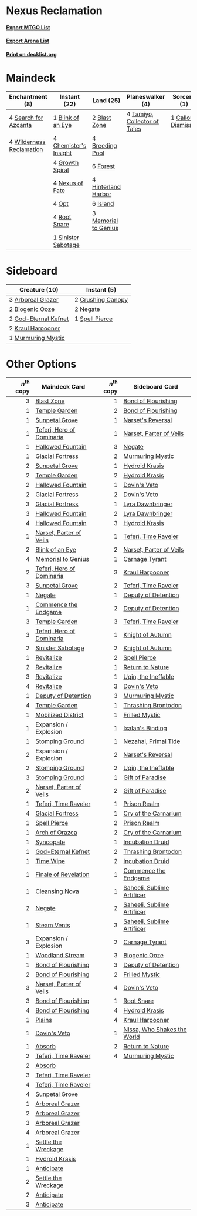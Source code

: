 # Nexus Reclamation

#### [Export MTGO List](../collection/Nexus%20Reclamation/Nexus%20Reclamation.txt)
#### [Export Arena List](../collection/Nexus%20Reclamation/Nexus%20Reclamation_arena.txt)
#### [Print on decklist.org](http://decklist.org/?deckmain=2%09Blast%20Zone%0A1%09Blink%20of%20an%20Eye%0A4%09Breeding%20Pool%0A1%09Callous%20Dismissal%0A4%09Chemister's%20Insight%0A6%09Forest%0A4%09Growth%20Spiral%0A4%09Hinterland%20Harbor%0A6%09Island%0A3%09Memorial%20to%20Genius%0A4%09Nexus%20of%20Fate%0A4%09Opt%0A4%09Root%20Snare%0A4%09Search%20for%20Azcanta%0A1%09Sinister%20Sabotage%0A4%09Tamiyo,%20Collector%20of%20Tales%0A4%09Wilderness%20Reclamation&deckside=3%09Arboreal%20Grazer%0A2%09Biogenic%20Ooze%0A2%09Crushing%20Canopy%0A2%09God-Eternal%20Kefnet%0A2%09Kraul%20Harpooner%0A1%09Murmuring%20Mystic%0A2%09Negate%0A1%09Spell%20Pierce)
# Maindeck

|                                          Enchantment (8)                                          |                                          Instant (22)                                          |                                           Land (25)                                           |                                           Planeswalker (4)                                            |                                         Sorcery (1)                                          |
|---------------------------------------------------------------------------------------------------|------------------------------------------------------------------------------------------------|-----------------------------------------------------------------------------------------------|-------------------------------------------------------------------------------------------------------|----------------------------------------------------------------------------------------------|
|4 [Search for Azcanta](http://gatherer.wizards.com/Pages/Card/Details.aspx?multiverseid=435226)    |1 [Blink of an Eye](http://gatherer.wizards.com/Pages/Card/Details.aspx?multiverseid=442934)    |2 [Blast Zone](http://gatherer.wizards.com/Pages/Card/Details.aspx?multiverseid=461171)        |4 [Tamiyo, Collector of Tales](http://gatherer.wizards.com/Pages/Card/Details.aspx?multiverseid=461147)|1 [Callous Dismissal](http://gatherer.wizards.com/Pages/Card/Details.aspx?multiverseid=460971)|
|4 [Wilderness Reclamation](http://gatherer.wizards.com/Pages/Card/Details.aspx?multiverseid=457293)|4 [Chemister's Insight](http://gatherer.wizards.com/Pages/Card/Details.aspx?multiverseid=452782)|4 [Breeding Pool](http://gatherer.wizards.com/Pages/Card/Details.aspx?multiverseid=97088)      |                                                                                                       |                                                                                              |
|                                                                                                   |4 [Growth Spiral](http://gatherer.wizards.com/Pages/Card/Details.aspx?multiverseid=457322)      |6 [Forest](http://gatherer.wizards.com/Pages/Card/Details.aspx?multiverseid=439860)            |                                                                                                       |                                                                                              |
|                                                                                                   |4 [Nexus of Fate](http://gatherer.wizards.com/Pages/Card/Details.aspx?multiverseid=450253)      |4 [Hinterland Harbor](http://gatherer.wizards.com/Pages/Card/Details.aspx?multiverseid=443128) |                                                                                                       |                                                                                              |
|                                                                                                   |4 [Opt](http://gatherer.wizards.com/Pages/Card/Details.aspx?multiverseid=442948)                |6 [Island](http://gatherer.wizards.com/Pages/Card/Details.aspx?multiverseid=439857)            |                                                                                                       |                                                                                              |
|                                                                                                   |4 [Root Snare](http://gatherer.wizards.com/Pages/Card/Details.aspx?multiverseid=447335)         |3 [Memorial to Genius](http://gatherer.wizards.com/Pages/Card/Details.aspx?multiverseid=443131)|                                                                                                       |                                                                                              |
|                                                                                                   |1 [Sinister Sabotage](http://gatherer.wizards.com/Pages/Card/Details.aspx?multiverseid=452804)  |                                                                                               |                                                                                                       |                                                                                              |


# Sideboard

|                                         Creature (10)                                         |                                        Instant (5)                                         |
|-----------------------------------------------------------------------------------------------|--------------------------------------------------------------------------------------------|
|3 [Arboreal Grazer](http://gatherer.wizards.com/Pages/Card/Details.aspx?multiverseid=461076)   |2 [Crushing Canopy](http://gatherer.wizards.com/Pages/Card/Details.aspx?multiverseid=452876)|
|2 [Biogenic Ooze](http://gatherer.wizards.com/Pages/Card/Details.aspx?multiverseid=457266)     |2 [Negate](http://gatherer.wizards.com/Pages/Card/Details.aspx?multiverseid=423707)         |
|2 [God-Eternal Kefnet](http://gatherer.wizards.com/Pages/Card/Details.aspx?multiverseid=460980)|1 [Spell Pierce](http://gatherer.wizards.com/Pages/Card/Details.aspx?multiverseid=425876)   |
|2 [Kraul Harpooner](http://gatherer.wizards.com/Pages/Card/Details.aspx?multiverseid=452886)   |                                                                                            |
|1 [Murmuring Mystic](http://gatherer.wizards.com/Pages/Card/Details.aspx?multiverseid=452795)  |                                                                                            |


# Other Options

|*n*<sup>th</sup> copy|                                           Maindeck Card                                            |*n*<sup>th</sup> copy|                                            Sideboard Card                                            |
|--------------------:|----------------------------------------------------------------------------------------------------|--------------------:|------------------------------------------------------------------------------------------------------|
|                    3|[Blast Zone](http://gatherer.wizards.com/Pages/Card/Details.aspx?multiverseid=461171)               |                    1|[Bond of Flourishing](http://gatherer.wizards.com/Pages/Card/Details.aspx?multiverseid=461082)        |
|                    1|[Temple Garden](http://gatherer.wizards.com/Pages/Card/Details.aspx?multiverseid=405112)            |                    2|[Bond of Flourishing](http://gatherer.wizards.com/Pages/Card/Details.aspx?multiverseid=461082)        |
|                    1|[Sunpetal Grove](http://gatherer.wizards.com/Pages/Card/Details.aspx?multiverseid=420946)           |                    1|[Narset's Reversal](http://gatherer.wizards.com/Pages/Card/Details.aspx?multiverseid=460989)          |
|                    1|[Teferi, Hero of Dominaria](http://gatherer.wizards.com/Pages/Card/Details.aspx?multiverseid=443095)|                    1|[Narset, Parter of Veils](http://gatherer.wizards.com/Pages/Card/Details.aspx?multiverseid=460988)    |
|                    1|[Hallowed Fountain](http://gatherer.wizards.com/Pages/Card/Details.aspx?multiverseid=97071)         |                    3|[Negate](http://gatherer.wizards.com/Pages/Card/Details.aspx?multiverseid=423707)                     |
|                    1|[Glacial Fortress](http://gatherer.wizards.com/Pages/Card/Details.aspx?multiverseid=190562)         |                    2|[Murmuring Mystic](http://gatherer.wizards.com/Pages/Card/Details.aspx?multiverseid=452795)           |
|                    2|[Sunpetal Grove](http://gatherer.wizards.com/Pages/Card/Details.aspx?multiverseid=420946)           |                    1|[Hydroid Krasis](http://gatherer.wizards.com/Pages/Card/Details.aspx?multiverseid=457327)             |
|                    2|[Temple Garden](http://gatherer.wizards.com/Pages/Card/Details.aspx?multiverseid=405112)            |                    2|[Hydroid Krasis](http://gatherer.wizards.com/Pages/Card/Details.aspx?multiverseid=457327)             |
|                    2|[Hallowed Fountain](http://gatherer.wizards.com/Pages/Card/Details.aspx?multiverseid=97071)         |                    1|[Dovin's Veto](http://gatherer.wizards.com/Pages/Card/Details.aspx?multiverseid=461120)               |
|                    2|[Glacial Fortress](http://gatherer.wizards.com/Pages/Card/Details.aspx?multiverseid=190562)         |                    2|[Dovin's Veto](http://gatherer.wizards.com/Pages/Card/Details.aspx?multiverseid=461120)               |
|                    3|[Glacial Fortress](http://gatherer.wizards.com/Pages/Card/Details.aspx?multiverseid=190562)         |                    1|[Lyra Dawnbringer](http://gatherer.wizards.com/Pages/Card/Details.aspx?multiverseid=442914)           |
|                    3|[Hallowed Fountain](http://gatherer.wizards.com/Pages/Card/Details.aspx?multiverseid=97071)         |                    2|[Lyra Dawnbringer](http://gatherer.wizards.com/Pages/Card/Details.aspx?multiverseid=442914)           |
|                    4|[Hallowed Fountain](http://gatherer.wizards.com/Pages/Card/Details.aspx?multiverseid=97071)         |                    3|[Hydroid Krasis](http://gatherer.wizards.com/Pages/Card/Details.aspx?multiverseid=457327)             |
|                    1|[Narset, Parter of Veils](http://gatherer.wizards.com/Pages/Card/Details.aspx?multiverseid=460988)  |                    1|[Teferi, Time Raveler](http://gatherer.wizards.com/Pages/Card/Details.aspx?multiverseid=461148)       |
|                    2|[Blink of an Eye](http://gatherer.wizards.com/Pages/Card/Details.aspx?multiverseid=442934)          |                    2|[Narset, Parter of Veils](http://gatherer.wizards.com/Pages/Card/Details.aspx?multiverseid=460988)    |
|                    4|[Memorial to Genius](http://gatherer.wizards.com/Pages/Card/Details.aspx?multiverseid=443131)       |                    1|[Carnage Tyrant](http://gatherer.wizards.com/Pages/Card/Details.aspx?multiverseid=435334)             |
|                    2|[Teferi, Hero of Dominaria](http://gatherer.wizards.com/Pages/Card/Details.aspx?multiverseid=443095)|                    3|[Kraul Harpooner](http://gatherer.wizards.com/Pages/Card/Details.aspx?multiverseid=452886)            |
|                    3|[Sunpetal Grove](http://gatherer.wizards.com/Pages/Card/Details.aspx?multiverseid=420946)           |                    2|[Teferi, Time Raveler](http://gatherer.wizards.com/Pages/Card/Details.aspx?multiverseid=461148)       |
|                    1|[Negate](http://gatherer.wizards.com/Pages/Card/Details.aspx?multiverseid=423707)                   |                    1|[Deputy of Detention](http://gatherer.wizards.com/Pages/Card/Details.aspx?multiverseid=457309)        |
|                    1|[Commence the Endgame](http://gatherer.wizards.com/Pages/Card/Details.aspx?multiverseid=460972)     |                    2|[Deputy of Detention](http://gatherer.wizards.com/Pages/Card/Details.aspx?multiverseid=457309)        |
|                    3|[Temple Garden](http://gatherer.wizards.com/Pages/Card/Details.aspx?multiverseid=405112)            |                    3|[Teferi, Time Raveler](http://gatherer.wizards.com/Pages/Card/Details.aspx?multiverseid=461148)       |
|                    3|[Teferi, Hero of Dominaria](http://gatherer.wizards.com/Pages/Card/Details.aspx?multiverseid=443095)|                    1|[Knight of Autumn](http://gatherer.wizards.com/Pages/Card/Details.aspx?multiverseid=452933)           |
|                    2|[Sinister Sabotage](http://gatherer.wizards.com/Pages/Card/Details.aspx?multiverseid=452804)        |                    2|[Knight of Autumn](http://gatherer.wizards.com/Pages/Card/Details.aspx?multiverseid=452933)           |
|                    1|[Revitalize](http://gatherer.wizards.com/Pages/Card/Details.aspx?multiverseid=447171)               |                    2|[Spell Pierce](http://gatherer.wizards.com/Pages/Card/Details.aspx?multiverseid=425876)               |
|                    2|[Revitalize](http://gatherer.wizards.com/Pages/Card/Details.aspx?multiverseid=447171)               |                    1|[Return to Nature](http://gatherer.wizards.com/Pages/Card/Details.aspx?multiverseid=461102)           |
|                    3|[Revitalize](http://gatherer.wizards.com/Pages/Card/Details.aspx?multiverseid=447171)               |                    1|[Ugin, the Ineffable](http://gatherer.wizards.com/Pages/Card/Details.aspx?multiverseid=460929)        |
|                    4|[Revitalize](http://gatherer.wizards.com/Pages/Card/Details.aspx?multiverseid=447171)               |                    3|[Dovin's Veto](http://gatherer.wizards.com/Pages/Card/Details.aspx?multiverseid=461120)               |
|                    1|[Deputy of Detention](http://gatherer.wizards.com/Pages/Card/Details.aspx?multiverseid=457309)      |                    3|[Murmuring Mystic](http://gatherer.wizards.com/Pages/Card/Details.aspx?multiverseid=452795)           |
|                    4|[Temple Garden](http://gatherer.wizards.com/Pages/Card/Details.aspx?multiverseid=405112)            |                    1|[Thrashing Brontodon](http://gatherer.wizards.com/Pages/Card/Details.aspx?multiverseid=456570)        |
|                    1|[Mobilized District](http://gatherer.wizards.com/Pages/Card/Details.aspx?multiverseid=461176)       |                    1|[Frilled Mystic](http://gatherer.wizards.com/Pages/Card/Details.aspx?multiverseid=457318)             |
|                    1|Expansion / Explosion                                                                               |                    1|[Ixalan's Binding](http://gatherer.wizards.com/Pages/Card/Details.aspx?multiverseid=435168)           |
|                    1|[Stomping Ground](http://gatherer.wizards.com/Pages/Card/Details.aspx?multiverseid=405110)          |                    1|[Nezahal, Primal Tide](http://gatherer.wizards.com/Pages/Card/Details.aspx?multiverseid=439702)       |
|                    2|Expansion / Explosion                                                                               |                    2|[Narset's Reversal](http://gatherer.wizards.com/Pages/Card/Details.aspx?multiverseid=460989)          |
|                    2|[Stomping Ground](http://gatherer.wizards.com/Pages/Card/Details.aspx?multiverseid=405110)          |                    2|[Ugin, the Ineffable](http://gatherer.wizards.com/Pages/Card/Details.aspx?multiverseid=460929)        |
|                    3|[Stomping Ground](http://gatherer.wizards.com/Pages/Card/Details.aspx?multiverseid=405110)          |                    1|[Gift of Paradise](http://gatherer.wizards.com/Pages/Card/Details.aspx?multiverseid=426869)           |
|                    2|[Narset, Parter of Veils](http://gatherer.wizards.com/Pages/Card/Details.aspx?multiverseid=460988)  |                    2|[Gift of Paradise](http://gatherer.wizards.com/Pages/Card/Details.aspx?multiverseid=426869)           |
|                    1|[Teferi, Time Raveler](http://gatherer.wizards.com/Pages/Card/Details.aspx?multiverseid=461148)     |                    1|[Prison Realm](http://gatherer.wizards.com/Pages/Card/Details.aspx?multiverseid=460953)               |
|                    4|[Glacial Fortress](http://gatherer.wizards.com/Pages/Card/Details.aspx?multiverseid=190562)         |                    1|[Cry of the Carnarium](http://gatherer.wizards.com/Pages/Card/Details.aspx?multiverseid=457214)       |
|                    1|[Spell Pierce](http://gatherer.wizards.com/Pages/Card/Details.aspx?multiverseid=425876)             |                    2|[Prison Realm](http://gatherer.wizards.com/Pages/Card/Details.aspx?multiverseid=460953)               |
|                    1|[Arch of Orazca](http://gatherer.wizards.com/Pages/Card/Details.aspx?multiverseid=439849)           |                    2|[Cry of the Carnarium](http://gatherer.wizards.com/Pages/Card/Details.aspx?multiverseid=457214)       |
|                    1|[Syncopate](http://gatherer.wizards.com/Pages/Card/Details.aspx?multiverseid=442955)                |                    1|[Incubation Druid](http://gatherer.wizards.com/Pages/Card/Details.aspx?multiverseid=457275)           |
|                    1|[God-Eternal Kefnet](http://gatherer.wizards.com/Pages/Card/Details.aspx?multiverseid=460980)       |                    2|[Thrashing Brontodon](http://gatherer.wizards.com/Pages/Card/Details.aspx?multiverseid=456570)        |
|                    1|[Time Wipe](http://gatherer.wizards.com/Pages/Card/Details.aspx?multiverseid=461150)                |                    2|[Incubation Druid](http://gatherer.wizards.com/Pages/Card/Details.aspx?multiverseid=457275)           |
|                    1|[Finale of Revelation](http://gatherer.wizards.com/Pages/Card/Details.aspx?multiverseid=460978)     |                    1|[Commence the Endgame](http://gatherer.wizards.com/Pages/Card/Details.aspx?multiverseid=460972)       |
|                    1|[Cleansing Nova](http://gatherer.wizards.com/Pages/Card/Details.aspx?multiverseid=447145)           |                    1|[Saheeli, Sublime Artificer](http://gatherer.wizards.com/Pages/Card/Details.aspx?multiverseid=461161) |
|                    2|[Negate](http://gatherer.wizards.com/Pages/Card/Details.aspx?multiverseid=423707)                   |                    2|[Saheeli, Sublime Artificer](http://gatherer.wizards.com/Pages/Card/Details.aspx?multiverseid=461161) |
|                    1|[Steam Vents](http://gatherer.wizards.com/Pages/Card/Details.aspx?multiverseid=405109)              |                    3|[Saheeli, Sublime Artificer](http://gatherer.wizards.com/Pages/Card/Details.aspx?multiverseid=461161) |
|                    3|Expansion / Explosion                                                                               |                    2|[Carnage Tyrant](http://gatherer.wizards.com/Pages/Card/Details.aspx?multiverseid=435334)             |
|                    1|[Woodland Stream](http://gatherer.wizards.com/Pages/Card/Details.aspx?multiverseid=429679)          |                    3|[Biogenic Ooze](http://gatherer.wizards.com/Pages/Card/Details.aspx?multiverseid=457266)              |
|                    1|[Bond of Flourishing](http://gatherer.wizards.com/Pages/Card/Details.aspx?multiverseid=461082)      |                    3|[Deputy of Detention](http://gatherer.wizards.com/Pages/Card/Details.aspx?multiverseid=457309)        |
|                    2|[Bond of Flourishing](http://gatherer.wizards.com/Pages/Card/Details.aspx?multiverseid=461082)      |                    2|[Frilled Mystic](http://gatherer.wizards.com/Pages/Card/Details.aspx?multiverseid=457318)             |
|                    3|[Narset, Parter of Veils](http://gatherer.wizards.com/Pages/Card/Details.aspx?multiverseid=460988)  |                    4|[Dovin's Veto](http://gatherer.wizards.com/Pages/Card/Details.aspx?multiverseid=461120)               |
|                    3|[Bond of Flourishing](http://gatherer.wizards.com/Pages/Card/Details.aspx?multiverseid=461082)      |                    1|[Root Snare](http://gatherer.wizards.com/Pages/Card/Details.aspx?multiverseid=447335)                 |
|                    4|[Bond of Flourishing](http://gatherer.wizards.com/Pages/Card/Details.aspx?multiverseid=461082)      |                    4|[Hydroid Krasis](http://gatherer.wizards.com/Pages/Card/Details.aspx?multiverseid=457327)             |
|                    1|[Plains](http://gatherer.wizards.com/Pages/Card/Details.aspx?multiverseid=439856)                   |                    4|[Kraul Harpooner](http://gatherer.wizards.com/Pages/Card/Details.aspx?multiverseid=452886)            |
|                    1|[Dovin's Veto](http://gatherer.wizards.com/Pages/Card/Details.aspx?multiverseid=461120)             |                    1|[Nissa, Who Shakes the World](http://gatherer.wizards.com/Pages/Card/Details.aspx?multiverseid=461096)|
|                    1|[Absorb](http://gatherer.wizards.com/Pages/Card/Details.aspx?multiverseid=23155)                    |                    2|[Return to Nature](http://gatherer.wizards.com/Pages/Card/Details.aspx?multiverseid=461102)           |
|                    2|[Teferi, Time Raveler](http://gatherer.wizards.com/Pages/Card/Details.aspx?multiverseid=461148)     |                    4|[Murmuring Mystic](http://gatherer.wizards.com/Pages/Card/Details.aspx?multiverseid=452795)           |
|                    2|[Absorb](http://gatherer.wizards.com/Pages/Card/Details.aspx?multiverseid=23155)                    |                     |                                                                                                      |
|                    3|[Teferi, Time Raveler](http://gatherer.wizards.com/Pages/Card/Details.aspx?multiverseid=461148)     |                     |                                                                                                      |
|                    4|[Teferi, Time Raveler](http://gatherer.wizards.com/Pages/Card/Details.aspx?multiverseid=461148)     |                     |                                                                                                      |
|                    4|[Sunpetal Grove](http://gatherer.wizards.com/Pages/Card/Details.aspx?multiverseid=420946)           |                     |                                                                                                      |
|                    1|[Arboreal Grazer](http://gatherer.wizards.com/Pages/Card/Details.aspx?multiverseid=461076)          |                     |                                                                                                      |
|                    2|[Arboreal Grazer](http://gatherer.wizards.com/Pages/Card/Details.aspx?multiverseid=461076)          |                     |                                                                                                      |
|                    3|[Arboreal Grazer](http://gatherer.wizards.com/Pages/Card/Details.aspx?multiverseid=461076)          |                     |                                                                                                      |
|                    4|[Arboreal Grazer](http://gatherer.wizards.com/Pages/Card/Details.aspx?multiverseid=461076)          |                     |                                                                                                      |
|                    1|[Settle the Wreckage](http://gatherer.wizards.com/Pages/Card/Details.aspx?multiverseid=435186)      |                     |                                                                                                      |
|                    1|[Hydroid Krasis](http://gatherer.wizards.com/Pages/Card/Details.aspx?multiverseid=457327)           |                     |                                                                                                      |
|                    1|[Anticipate](http://gatherer.wizards.com/Pages/Card/Details.aspx?multiverseid=401813)               |                     |                                                                                                      |
|                    2|[Settle the Wreckage](http://gatherer.wizards.com/Pages/Card/Details.aspx?multiverseid=435186)      |                     |                                                                                                      |
|                    2|[Anticipate](http://gatherer.wizards.com/Pages/Card/Details.aspx?multiverseid=401813)               |                     |                                                                                                      |
|                    3|[Anticipate](http://gatherer.wizards.com/Pages/Card/Details.aspx?multiverseid=401813)               |                     |                                                                                                      |

